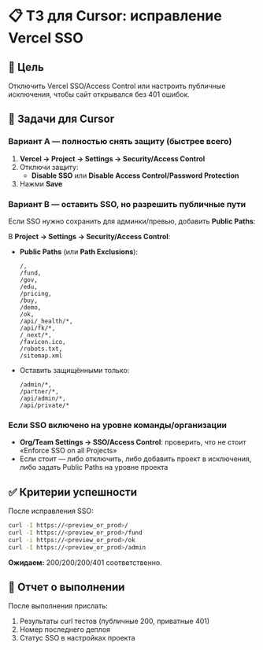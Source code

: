 # 📋 ТЗ для Cursor: исправление Vercel SSO

## 🎯 Цель

Отключить Vercel SSO/Access Control или настроить публичные исключения, чтобы сайт открывался без 401 ошибок.

## 🔧 Задачи для Cursor

### Вариант A — полностью снять защиту (быстрее всего)

1. **Vercel → Project → Settings → Security/Access Control**
2. Отключи защиту:
   * **Disable SSO** или **Disable Access Control/Password Protection**
3. Нажми **Save**

### Вариант B — оставить SSO, но разрешить публичные пути

Если SSO нужно сохранить для админки/превью, добавить **Public Paths**:

В **Project → Settings → Security/Access Control**:

* **Public Paths** (или **Path Exclusions**):
  ```
  /,
  /fund,
  /gov,
  /edu,
  /pricing,
  /buy,
  /demo,
  /ok,
  /api/_health/*,
  /api/fk/*,
  /_next/*,
  /favicon.ico,
  /robots.txt,
  /sitemap.xml
  ```
* Оставить защищёнными только:
  ```
  /admin/*,
  /partner/*,
  /api/admin/*,
  /api/private/*
  ```

### Если SSO включено на уровне команды/организации

* **Org/Team Settings → SSO/Access Control**: проверить, что не стоит «Enforce SSO on all Projects»
* Если стоит — либо отключить, либо добавить проект в исключения, либо задать Public Paths на уровне проекта

## ✅ Критерии успешности

После исправления SSO:

```bash
curl -I https://<preview_or_prod>/
curl -I https://<preview_or_prod>/fund
curl -i https://<preview_or_prod>/ok
curl -I https://<preview_or_prod>/admin
```

**Ожидаем:** 200/200/200/401 соответственно.

## 📝 Отчет о выполнении

После выполнения прислать:
1. Результаты curl тестов (публичные 200, приватные 401)
2. Номер последнего деплоя
3. Статус SSO в настройках проекта
